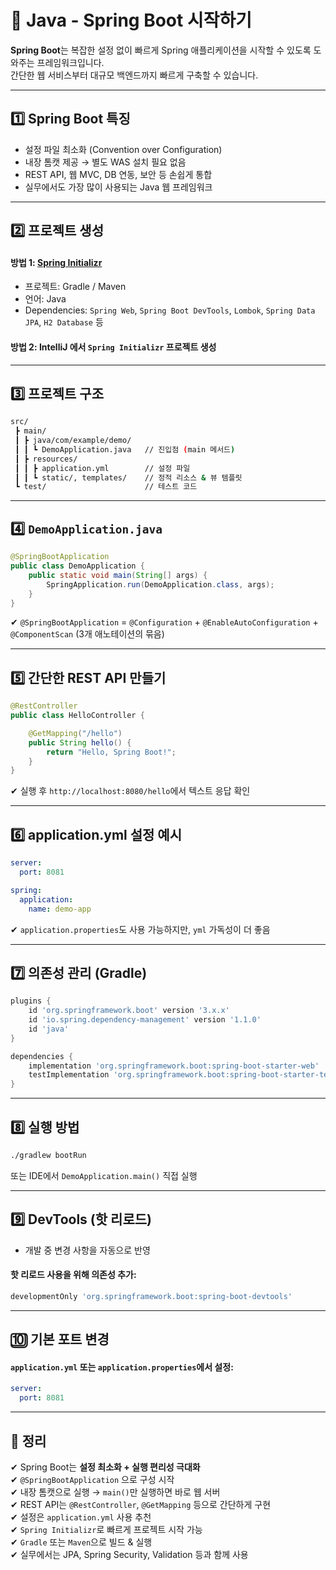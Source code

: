# 🌱 Java - Spring Boot 시작하기

**Spring Boot**는 복잡한 설정 없이 빠르게 Spring 애플리케이션을 시작할 수 있도록 도와주는 프레임워크입니다.  
간단한 웹 서비스부터 대규모 백엔드까지 빠르게 구축할 수 있습니다.

---

## 1️⃣ Spring Boot 특징

- 설정 파일 최소화 (Convention over Configuration)  
- 내장 톰캣 제공 → 별도 WAS 설치 필요 없음  
- REST API, 웹 MVC, DB 연동, 보안 등 손쉽게 통합  
- 실무에서도 가장 많이 사용되는 Java 웹 프레임워크

---

## 2️⃣ 프로젝트 생성

#### 방법 1: [Spring Initializr](https://start.spring.io)  
- 프로젝트: Gradle / Maven  
- 언어: Java  
- Dependencies: `Spring Web`, `Spring Boot DevTools`, `Lombok`, `Spring Data JPA`, `H2 Database` 등

#### 방법 2: IntelliJ 에서 `Spring Initializr` 프로젝트 생성

---

## 3️⃣ 프로젝트 구조

```bash
src/
 ┣ main/
 ┃ ┣ java/com/example/demo/
 ┃ ┃ ┗ DemoApplication.java   // 진입점 (main 메서드)
 ┃ ┣ resources/
 ┃ ┃ ┣ application.yml        // 설정 파일
 ┃ ┃ ┗ static/, templates/    // 정적 리소스 & 뷰 템플릿
 ┗ test/                      // 테스트 코드
```

---

## 4️⃣ `DemoApplication.java`

```java
@SpringBootApplication
public class DemoApplication {
    public static void main(String[] args) {
        SpringApplication.run(DemoApplication.class, args);
    }
}
```

✔ `@SpringBootApplication` =  `@Configuration` + `@EnableAutoConfiguration` + `@ComponentScan` (3개 애노테이션의 묶음)

---

## 5️⃣ 간단한 REST API 만들기

```java
@RestController
public class HelloController {

    @GetMapping("/hello")
    public String hello() {
        return "Hello, Spring Boot!";
    }
}
```

✔ 실행 후 `http://localhost:8080/hello`에서 텍스트 응답 확인

---

## 6️⃣ application.yml 설정 예시

```yaml
server:
  port: 8081

spring:
  application:
    name: demo-app
```

✔ `application.properties`도 사용 가능하지만, `yml` 가독성이 더 좋음

---

## 7️⃣ 의존성 관리 (Gradle)

```groovy
plugins {
    id 'org.springframework.boot' version '3.x.x'
    id 'io.spring.dependency-management' version '1.1.0'
    id 'java'
}

dependencies {
    implementation 'org.springframework.boot:spring-boot-starter-web'
    testImplementation 'org.springframework.boot:spring-boot-starter-test'
}
```

---

## 8️⃣ 실행 방법

```bash
./gradlew bootRun
```

또는 IDE에서 `DemoApplication.main()` 직접 실행

---

## 9️⃣ DevTools (핫 리로드)

- 개발 중 변경 사항을 자동으로 반영

#### 핫 리로드 사용을 위해 의존성 추가:
```groovy
developmentOnly 'org.springframework.boot:spring-boot-devtools'
```

---

## 🔟 기본 포트 변경

#### `application.yml` 또는 `application.properties`에서 설정:

```yaml
server:
  port: 8081
```

---

## 🎯 정리

✔ Spring Boot는 **설정 최소화 + 실행 편리성 극대화**  
✔ `@SpringBootApplication` 으로 구성 시작  
✔ 내장 톰캣으로 실행 → `main()`만 실행하면 바로 웹 서버  
✔ REST API는 `@RestController`, `@GetMapping` 등으로 간단하게 구현  
✔ 설정은 `application.yml` 사용 추천  
✔ `Spring Initializr`로 빠르게 프로젝트 시작 가능  
✔ `Gradle` 또는 `Maven`으로 빌드 & 실행  
✔ 실무에서는 JPA, Spring Security, Validation 등과 함께 사용

